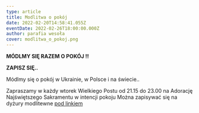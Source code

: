 ```yaml
---
type: article
title: Modlitwa o pokój
date: 2022-02-20T14:58:41.055Z
eventDate: 2022-02-26T18:00:00.000Z
author: parafia wesoła
cover: modlitwa_o_pokoj.png
---
```

<!--StartFragment-->

**MÓDLMY SIĘ RAZEM O POKÓJ !!**

**ZAPISZ SIĘ..**

Módlmy się o pokój w Ukrainie, w Polsce i na świecie..

Zapraszamy w każdy wtorek Wielkiego Postu od 21.15 do 23.00 na Adorację Najświętszego Sakramentu w intencji pokoju  Można zapisywać się na dyżury modlitewne [pod linkiem](https://docs.google.com/spreadsheets/d/1A7pctqe1Jf2X9_cezfOx95wG0rq-IT4ws64WABtRrlU/edit?usp=sharing)

<!--EndFragment-->